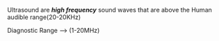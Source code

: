 Ultrasound are ***high frequency*** sound waves that are above the Human audible range(20-20KHz)

Diagnostic Range --> (1-20MHz)
